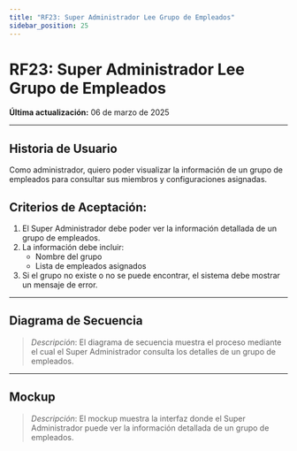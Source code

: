 ```yaml
---
title: "RF23: Super Administrador Lee Grupo de Empleados"
sidebar_position: 25
---
```


# RF23: Super Administrador Lee Grupo de Empleados

**Última actualización:** 06 de marzo de 2025

---

## Historia de Usuario

Como administrador, quiero poder visualizar la información de un grupo de empleados para consultar sus miembros y configuraciones asignadas.

## **Criterios de Aceptación:**

1. El Super Administrador debe poder ver la información detallada de un grupo de empleados.
2. La información debe incluir:
   - Nombre del grupo
   - Lista de empleados asignados
3. Si el grupo no existe o no se puede encontrar, el sistema debe mostrar un mensaje de error.

---

## **Diagrama de Secuencia**

> _Descripción_: El diagrama de secuencia muestra el proceso mediante el cual el Super Administrador consulta los detalles de un grupo de empleados.

---

## **Mockup**

> _Descripción_: El mockup muestra la interfaz donde el Super Administrador puede ver la información detallada de un grupo de empleados.
